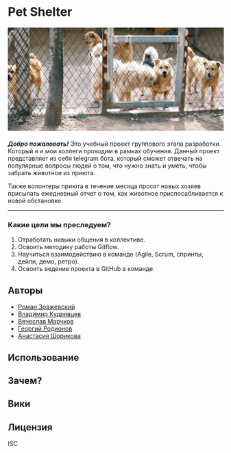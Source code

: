 # Pet Shelter 

<h4 align="center">
  <img alt="pet shelter" src="pet-shelter.jpg">
</h4>

***Добро пожаловать!*** Это учебный проект группового этапа разработки.
Который я и мои коллеги проходим в рамках обучения.
Данный проект представляет из себя telegram бота,
который сможет отвечать на популярные вопросы людей о том,
что нужно знать и уметь, чтобы забрать животное из приюта.

Также волонтеры приюта в течение месяца просят новых хозяев присылать
ежедневный отчет о том, как животное приспосабливается к новой обстановке.


---

### Какие цели мы преследуем?

1. Отработать навыки общения в коллективе.
2. Освоить методику работы Gitflow.
3. Научиться взаимодействию в команде (Agile, Scrum, спринты, дейли, демо, ретро).
4. Освоить ведение проекта в GitHub в команде.

## Авторы

- [Роман Зражевский](https://github.com/ZRoman87)
- [Владимир Кудрявцев](https://github.com/ztmwtm)
- [Вячеслав Марчков](https://github.com/SlavaMarchkov)
- [Георгий Родионов](https://github.com/GEORGE2066)
- [Анастасия Шорикова](https://github.com/DuBlack1)

## Использование

## Зачем?

## Вики

## Лицензия

ISC
